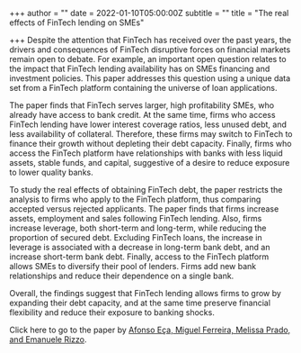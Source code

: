 +++
author = ""
date = 2022-01-10T05:00:00Z
subtitle = ""
title = "The real effects of FinTech lending on SMEs"

+++
Despite the attention that FinTech has received over the past years, the drivers and consequences of FinTech disruptive forces on financial markets remain open to debate. For example, an important open question relates to the impact that FinTech lending availability has on SMEs financing and investment policies. This paper addresses this question using a unique data set from a FinTech platform containing the universe of loan applications.

The paper finds that FinTech serves larger, high profitability SMEs, who already have access to bank credit. At the same time, firms who access FinTech lending have lower interest coverage ratios, less unused debt, and less availability of collateral. Therefore, these firms may switch to FinTech to finance their growth without depleting their debt capacity. Finally, firms who access the FinTech platform have relationships with banks with less liquid assets, stable funds, and capital, suggestive of a desire to reduce exposure to lower quality banks.

To study the real effects of obtaining FinTech debt, the paper restricts the analysis to firms who apply to the FinTech platform, thus comparing accepted versus rejected applicants. The paper finds that firms increase assets, employment and sales following FinTech lending. Also, firms increase leverage, both short-term and long-term, while reducing the proportion of secured debt. Excluding FinTech loans, the increase in leverage is associated with a decrease in long-term bank debt, and an increase short-term bank debt. Finally, access to the FinTech platform allows SMEs to diversify their pool of lenders. Firms add new bank relationships and reduce their dependence on a single bank.

Overall, the findings suggest that FinTech lending allows firms to grow by expanding their debt capacity, and at the same time preserve financial flexibility and reduce their exposure to banking shocks.

Click here to go to the paper by [Afonso Eça, Miguel Ferreira, Melissa Prado, and Emanuele Rizzo](https://papers.ssrn.com/sol3/papers.cfm?abstract_id=3796896).